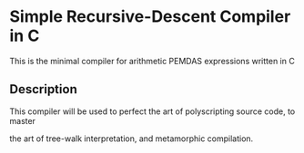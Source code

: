 # Simple Recursive-Descent Compiler in C

This is the minimal compiler for arithmetic PEMDAS expressions written in C

## Description

This compiler will be used to perfect the art of polyscripting source code, to master

the art of tree-walk interpretation, and metamorphic compilation.
